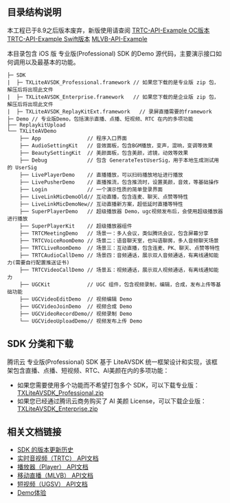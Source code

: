 ## 目录结构说明

本工程已于8.9之后版本废弃，新版使用请查阅
[TRTC-API-Example OC版本](https://github.com/tencentyun/TRTCSDK/tree/master/iOS/TRTC-API-Example-OC)
[TRTC-API-Example Swift版本](https://github.com/tencentyun/TRTCSDK/tree/master/iOS/TRTC-API-Example-Swift)
[MLVB-API-Example](https://github.com/tencentyun/MLVBSDK/tree/master/iOS/MLVB-API-Example-OC)

本目录包含 iOS 版 专业版(Professional) SDK 的Demo 源代码，主要演示接口如何调用以及最基本的功能。

```
├─ SDK 
|  ├─ TXLiteAVSDK_Professional.framework // 如果您下载的是专业版 zip 包，解压后将出现此文件
|  ├─ TXLiteAVSDK_Enterprise.framework   // 如果您下载的是企业版 zip 包，解压后将出现此文件
|  ├─ TXLiteAVSDK_ReplayKitExt.framework   // 录屏直播需要的framework
├─ Demo // 专业版Demo，包括演示直播、点播、短视频、RTC 在内的多项功能
├── ReplaykitUpload
└── TXLiteAVDemo
    ├── App               // 程序入口界面
    ├── AudioSettingKit   // 音效面板，包含BGM播放，变声，混响，变调等效果
    ├── BeautySettingKit  // 美颜面板，包含美颜，滤镜，动效等效果
    ├── Debug             // 包含 GenerateTestUserSig，用于本地生成测试用的 UserSig
    ├── LivePlayerDemo    // 直播播放，可以扫码播放地址进行播放
    ├── LivePusherDemo    // 直播推流，包含推流时，设置美颜，音效，等基础操作
    ├── Login             // 一个演示性质的简单登录界面
    ├── LiveLinkMicDemoOld// 互动直播，包含连麦、聊天、点赞等特性
    ├── LiveLinkMicDemoNew// 互动直播新方案，超低延时直播等特性
    ├── SuperPlayerDemo   // 超级播放器 Demo，ugc视频发布后，会使用超级播放器进行播放
    ├── SuperPlayerKit    // 超级播放器组件
    ├── TRTCMeetingDemo   // 场景一：多人会议，类似腾讯会议，包含屏幕分享
    ├── TRTCVoiceRoomDemo // 场景二：语音聊天室，也叫语聊房，多人音频聊天场景
    ├── TRTCLiveRoomDemo  // 场景三：互动直播，包含连麦、PK、聊天、点赞等特性
    ├── TRTCAudioCallDemo // 场景四：音频通话，展示双人音频通话，有离线通知能力(需要自行配置推送证书)
    ├── TRTCVideoCallDemo // 场景五：视频通话，展示双人视频通话，有离线通知能力
    ├── UGCKit            // UGC 组件，包含视频录制，编辑，合成，发布上传等基础功能
    ├── UGCVideoEditDemo  // 视频编辑 Demo
    ├── UGCVideoJoinDemo  // 视频合成 Demo
    ├── UGCVideoRecordDemo// 视频录制 Demo
    └── UGCVideoUploadDemo// 视频发布上传 Demo
```

## SDK 分类和下载

腾讯云 专业版(Professional) SDK 基于 LiteAVSDK 统一框架设计和实现，该框架包含直播、点播、短视频、RTC、AI美颜在内的多项功能：

- 如果您需要使用多个功能而不希望打包多个 SDK，可以下载专业版：[TXLiteAVSDK_Professional.zip](https://cloud.tencent.com/document/product/647/32689#Professional)
- 如果您已经通过腾讯云商务购买了 AI 美颜 License，可以下载企业版：[TXLiteAVSDK_Enterprise.zip](https://cloud.tencent.com/document/product/647/32689#Enterprise)

## 相关文档链接

- [SDK 的版本更新历史](https://github.com/tencentyun/LiteAVProfessional_iOS/releases)
- [实时音视频（TRTC） API文档](https://cloud.tencent.com/document/product/647/32258)
- [播放器（Player） API文档](https://github.com/tencentyun/SuperPlayer_iOS/wiki)
- [移动直播（MLVB） API文档](https://cloud.tencent.com/document/product/454/34753)
- [短视频（UGSV） API文档](https://liteav.sdk.qcloud.com/doc/api/zh-cn/group__TXUGCRecord__ios.html)
- [Demo体验](https://cloud.tencent.com/document/product/454/6555#.E7.B2.BE.E7.AE.80.E7.89.88-demo)

